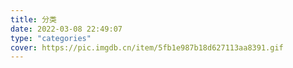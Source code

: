 ```yaml
---
title: 分类
date: 2022-03-08 22:49:07
type: "categories"
cover: https://pic.imgdb.cn/item/5fb1e987b18d627113aa8391.gif
---
```

